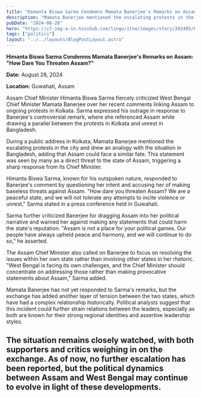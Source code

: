 ```yaml
---
title: "Himanta Biswa Sarma Condemns Mamata Banerjee's Remarks on Assam: 'How Dare You Threaten Assam?'"
description: "Mamata Banerjee mentioned the escalating protests in the city and drew an analogy with the situation in Bangladesh, adding that Assam could face a similar fate."
pubDate: "2024-08-28"
hero: "https://cf-img-a-in.tosshub.com/lingo/itne/images/story/202405/6649de4b35bc1-pm-modi-accuses-mamata-banerjee-of-threatening-ramakrishna-mission--iskcon-to-win-votes-191106136-16x9.jpg?size=948:533"
tags: ["politics"]
layout: "../../layouts/BlogPostLayout.astro"
---
```

**Himanta Biswa Sarma Condemns Mamata Banerjee's Remarks on Assam: "How Dare You Threaten Assam?"** 

**Date:** August 28, 2024

**Location:** Guwahati, Assam

Assam Chief Minister Himanta Biswa Sarma fiercely criticized West Bengal Chief Minister Mamata Banerjee over her recent comments linking Assam to ongoing protests in Kolkata. Sarma expressed his outrage in response to Banerjee's controversial remark, where she referenced Assam while drawing a parallel between the protests in Kolkata and unrest in Bangladesh.

During a public address in Kolkata, Mamata Banerjee mentioned the escalating protests in the city and drew an analogy with the situation in Bangladesh, adding that Assam could face a similar fate. This statement was seen by many as a direct threat to the state of Assam, triggering a sharp response from its Chief Minister.

Himanta Biswa Sarma, known for his outspoken nature, responded to Banerjee's comment by questioning her intent and accusing her of making baseless threats against Assam. "How dare you threaten Assam? We are a peaceful state, and we will not tolerate any attempts to incite violence or unrest," Sarma stated in a press conference held in Guwahati.

Sarma further criticized Banerjee for dragging Assam into her political narrative and warned her against making any statements that could harm the state's reputation. "Assam is not a place for your political games. Our people have always upheld peace and harmony, and we will continue to do so," he asserted.

The Assam Chief Minister also called on Banerjee to focus on resolving the issues within her own state rather than involving other states in her rhetoric. "West Bengal is facing its own challenges, and the Chief Minister should concentrate on addressing those rather than making provocative statements about Assam," Sarma added.

Mamata Banerjee has not yet responded to Sarma's remarks, but the exchange has added another layer of tension between the two states, which have had a complex relationship historically. Political analysts suggest that this incident could further strain relations between the leaders, especially as both are known for their strong regional identities and assertive leadership styles.

The situation remains closely watched, with both supporters and critics weighing in on the exchange. As of now, no further escalation has been reported, but the political dynamics between Assam and West Bengal may continue to evolve in light of these developments.
---